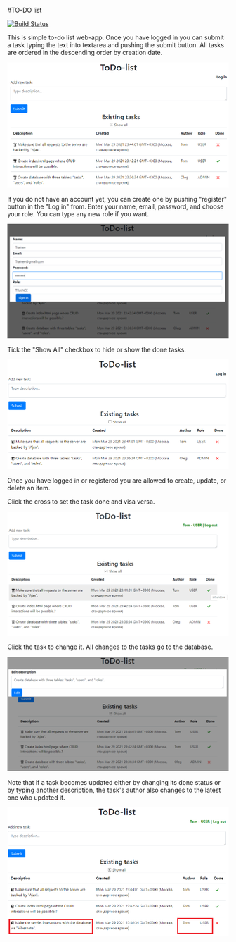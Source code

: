 #TO-DO list

[![Build Status](https://travis-ci.org/o-gen18/job4j_todo.svg?branch=master)](https://travis-ci.org/o-gen18/job4j_todo)

This is simple to-do list web-app. Once you have logged in you can submit a task typing the text into textarea and pushing the submit button.
All tasks are ordered in the descending order by creation date.

![img](./img/to-do.png)

If you do not have an account yet, you can create one by pushing "register" button in the "Log in" from. 
Enter your name, email, password, and choose your role.
You can type any new role if you want.

![img](./img/register.png)

Tick the "Show All" checkbox to hide or show the done tasks.

![img](./img/hideDoneTasks.png)

Once you have logged in or registered you are allowed to create, update, or delete an item.  

Click the cross to set the task done and visa versa.

![img](./img/setStatusDone.png)

Click the task to change it. All changes to the tasks go to the database. 

![img](./img/editDescription.png)

Note that if a task becomes updated either by changing its done status or by typing another description, 
the task's author also changes to the latest one who updated it.

![img](./img/update.png)
